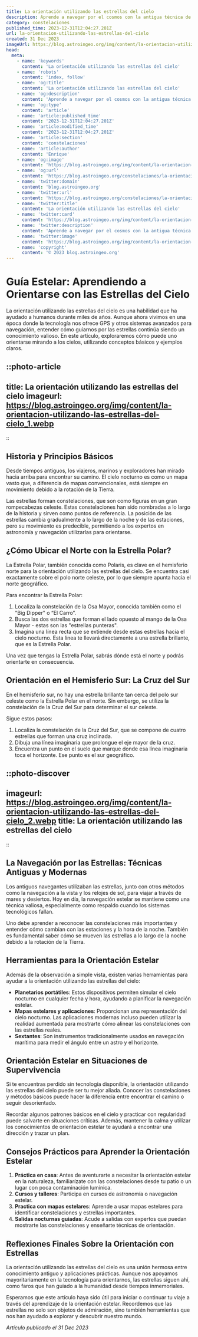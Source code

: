 ```yaml
---
title: La orientación utilizando las estrellas del cielo
description: Aprende a navegar por el cosmos con la antigua técnica de orientación estelar. Descubre cómo las constelaciones pueden guiarte en tus aventuras nocturnas.
category: constelaciones
published_time: 2023-12-31T12:04:27.201Z
url: la-orientacion-utilizando-las-estrellas-del-cielo
created: 31 Dec 2023
imageUrl: https://blog.astroingeo.org/img/content/la-orientacion-utilizando-las-estrellas-del-cielo_1.webp
head:
  meta:
    - name: 'keywords'
      content: 'La orientación utilizando las estrellas del cielo'
    - name: 'robots'
      content: 'index, follow'
    - name: 'og:title'
      content: 'La orientación utilizando las estrellas del cielo'
    - name: 'og:description'
      content: 'Aprende a navegar por el cosmos con la antigua técnica de orientación estelar. Descubre cómo las constelaciones pueden guiarte en tus aventuras nocturnas.'
    - name: 'og:type'
      content: 'article'
    - name: 'article:published_time'
      content: '2023-12-31T12:04:27.201Z'
    - name: 'article:modified_time'
      content: '2023-12-31T12:04:27.201Z'
    - name: 'article:section'
      content: 'constelaciones'
    - name: 'article:author'
      content: 'Enrique'
    - name: 'og:image'
      content: 'https://blog.astroingeo.org/img/content/la-orientacion-utilizando-las-estrellas-del-cielo_1.webp'
    - name: 'og:url'
      content: 'https://blog.astroingeo.org/constelaciones/la-orientacion-utilizando-las-estrellas-del-cielo'
    - name: 'twitter:domain'
      content: 'blog.astroingeo.org'
    - name: 'twitter:url'
      content: 'https://blog.astroingeo.org/constelaciones/la-orientacion-utilizando-las-estrellas-del-cielo'
    - name: 'twitter:title'
      content: 'La orientación utilizando las estrellas del cielo'
    - name: 'twitter:card'
      content: 'https://blog.astroingeo.org/img/content/la-orientacion-utilizando-las-estrellas-del-cielo_1.webp'
    - name: 'twitter:description'
      content: 'Aprende a navegar por el cosmos con la antigua técnica de orientación estelar. Descubre cómo las constelaciones pueden guiarte en tus aventuras nocturnas.'
    - name: 'twitter:image'
      content: 'https://blog.astroingeo.org/img/content/la-orientacion-utilizando-las-estrellas-del-cielo_1.webp'
    - name: 'copyright'
      content: '© 2023 blog.astroingeo.org'
---
```

# Guía Estelar: Aprendiendo a Orientarse con las Estrellas del Cielo

La orientación utilizando las estrellas del cielo es una habilidad que ha ayudado a humanos durante miles de años. Aunque ahora vivimos en una época donde la tecnología nos ofrece GPS y otros sistemas avanzados para navegación, entender cómo guiarnos por las estrellas continúa siendo un conocimiento valioso. En este artículo, exploraremos cómo puede uno orientarse mirando a los cielos, utilizando conceptos básicos y ejemplos claros.

::photo-article
---
title: La orientación utilizando las estrellas del cielo
imageurl: https://blog.astroingeo.org/img/content/la-orientacion-utilizando-las-estrellas-del-cielo_1.webp
---
::

## Historia y Principios Básicos

Desde tiempos antiguos, los viajeros, marinos y exploradores han mirado hacia arriba para encontrar su camino. El cielo nocturno es como un mapa vasto que, a diferencia de mapas convencionales, está siempre en movimiento debido a la rotación de la Tierra.

Las estrellas forman constelaciones, que son como figuras en un gran rompecabezas celeste. Estas constelaciones han sido nombradas a lo largo de la historia y sirven como puntos de referencia. La posición de las estrellas cambia gradualmente a lo largo de la noche y de las estaciones, pero su movimiento es predecible, permitiendo a los expertos en astronomía y navegación utilizarlas para orientarse.

## ¿Cómo Ubicar el Norte con la Estrella Polar?

La Estrella Polar, también conocida como Polaris, es clave en el hemisferio norte para la orientación utilizando las estrellas del cielo. Se encuentra casi exactamente sobre el polo norte celeste, por lo que siempre apunta hacia el norte geográfico.

Para encontrar la Estrella Polar:

1. Localiza la constelación de la Osa Mayor, conocida también como el "Big Dipper" o “El Carro”.
2. Busca las dos estrellas que forman el lado opuesto al mango de la Osa Mayor - estas son las "estrellas punteras".
3. Imagina una línea recta que se extiende desde estas estrellas hacia el cielo nocturno. Esta línea te llevará directamente a una estrella brillante, que es la Estrella Polar.

Una vez que tengas la Estrella Polar, sabrás dónde está el norte y podrás orientarte en consecuencia.

## Orientación en el Hemisferio Sur: La Cruz del Sur

En el hemisferio sur, no hay una estrella brillante tan cerca del polo sur celeste como la Estrella Polar en el norte. Sin embargo, se utiliza la constelación de la Cruz del Sur para determinar el sur celeste.

Sigue estos pasos:

1. Localiza la constelación de la Cruz del Sur, que se compone de cuatro estrellas que forman una cruz inclinada.
2. Dibuja una línea imaginaria que prolongue el eje mayor de la cruz.
3. Encuentra un punto en el suelo que marque donde esa línea imaginaria toca el horizonte. Ese punto es el sur geográfico.


::photo-discover
---
imageurl: https://blog.astroingeo.org/img/content/la-orientacion-utilizando-las-estrellas-del-cielo_2.webp
title: La orientación utilizando las estrellas del cielo
---
::

## La Navegación por las Estrellas: Técnicas Antiguas y Modernas

Los antiguos navegantes utilizaban las estrellas, junto con otros métodos como la navegación a la vista y los relojes de sol, para viajar a través de mares y desiertos. Hoy en día, la navegación estelar se mantiene como una técnica valiosa, especialmente como respaldo cuando los sistemas tecnológicos fallan.

Uno debe aprender a reconocer las constelaciones más importantes y entender cómo cambian con las estaciones y la hora de la noche. También es fundamental saber cómo se mueven las estrellas a lo largo de la noche debido a la rotación de la Tierra.

## Herramientas para la Orientación Estelar

Además de la observación a simple vista, existen varias herramientas para ayudar a la orientación utilizando las estrellas del cielo:

- **Planetarios portátiles**: Estos dispositivos permiten simular el cielo nocturno en cualquier fecha y hora, ayudando a planificar la navegación estelar.
- **Mapas estelares y aplicaciones**: Proporcionan una representación del cielo nocturno. Las aplicaciones modernas incluso pueden utilizar la realidad aumentada para mostrarte cómo alinear las constelaciones con las estrellas reales.
- **Sextantes**: Son instrumentos tradicionalmente usados en navegación marítima para medir el ángulo entre un astro y el horizonte.

## Orientación Estelar en Situaciones de Supervivencia

Si te encuentras perdido sin tecnología disponible, la orientación utilizando las estrellas del cielo puede ser tu mejor aliada. Conocer las constelaciones y métodos básicos puede hacer la diferencia entre encontrar el camino o seguir desorientado.

Recordar algunos patrones básicos en el cielo y practicar con regularidad puede salvarte en situaciones críticas. Además, mantener la calma y utilizar los conocimientos de orientación estelar te ayudará a encontrar una dirección y trazar un plan.

## Consejos Prácticos para Aprender la Orientación Estelar

1. **Práctica en casa**: Antes de aventurarte a necesitar la orientación estelar en la naturaleza, familiarízate con las constelaciones desde tu patio o un lugar con poca contaminación lumínica.
2. **Cursos y talleres**: Participa en cursos de astronomía o navegación estelar.
3. **Practica con mapas estelares**: Aprende a usar mapas estelares para identificar constelaciones y estrellas importantes.
4. **Salidas nocturnas guiadas**: Acude a salidas con expertos que puedan mostrarte las constelaciones y enseñarte técnicas de orientación.

## Reflexiones Finales Sobre la Orientación con Estrellas

La orientación utilizando las estrellas del cielo es una unión hermosa entre conocimiento antiguo y aplicaciones prácticas. Aunque nos apoyamos mayoritariamente en la tecnología para orientarnos, las estrellas siguen ahí, como faros que han guiado a la humanidad desde tiempos inmemoriales.

Esperamos que este artículo haya sido útil para iniciar o continuar tu viaje a través del aprendizaje de la orientación estelar. Recordemos que las estrellas no solo son objetos de admiración, sino también herramientas que nos han ayudado a explorar y descubrir nuestro mundo.

_Artículo publicado el 31 Dec 2023_